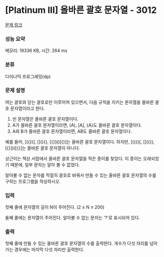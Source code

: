 # [Platinum III] 올바른 괄호 문자열 - 3012 

[문제 링크](https://www.acmicpc.net/problem/3012) 

### 성능 요약

메모리: 19336 KB, 시간: 264 ms

### 분류

다이나믹 프로그래밍(dp)

### 문제 설명

<p>여는 괄호와 닫는 괄호로만 이루어져 있으면서, 다음 규칙을 지키는 문자열을 올바른 괄호 문자열이라고 한다.</p>

<ol>
	<li>빈 문자열은 올바른 괄호 문자열이다.</li>
	<li>A가 올바른 괄호 문자열이라면, (A), [A], {A}도 올바른 괄호 문자열이다.</li>
	<li>A와 B가 올바른 괄호 문자열이라면, AB도 올바른 괄호 문자열이다.</li>
</ol>

<p>예를 들어, [({})], [](){}, [{}]()[{}]는 올바른 괄호 문자열이다. 하지만, [({{)[, []({)}, [{}])([{}]는 올바른 괄호 문자열이 아니다.</p>

<p>상근이는 책상 서랍에서 올바른 괄호 문자열을 적은 종이를 찾았다. 이 종이는 오래되었기 때문에, 일부 문자는 알아 볼 수 없었다.</p>

<p>알아볼 수 없는 문자를 적절히 괄호로 바꿔서 만들 수 있는 올바른 괄호 문자열의 수를 구하는 프로그램을 작성하시오.</p>

### 입력 

 <p>첫째 줄에 문자열의 길이 N이 주어진다. (2 ≤ N ≤ 200)</p>

<p>둘째 줄에는 문자열이 주어진다. 알아볼 수 없는 문자는 '?'로 표시되어 있다.</p>

### 출력 

 <p>첫째 줄에 만들 수 있는 올바른 괄호 문자열의 수를 출력한다. 개수가 다섯 자리를 넘어가는 경우에는 마지막 다섯 자리만 출력한다.</p>

